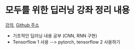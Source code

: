 # 모두를 위한 딥러닝 강좌 정리 내용
[강의](https://www.youtube.com/watch?v=BS6O0zOGX4E&list=PLlMkM4tgfjnLSOjrEJN31gZATbcj_MpUm&index=1), [Github 주소](https://github.com/hunkim/DeepLearningZeroToAll)

- 기초적인 딥러닝 내용 공부 (CNN, RNN 구현)
- Tensorflow 1 사용 --> pytorch, tensorflow 2 사용하기
